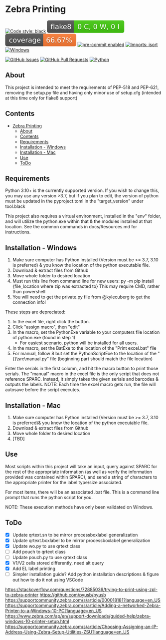 # Zebra Printing

[![Code style: black](https://img.shields.io/badge/code%20style-black-000000.svg)](https://github.com/psf/black)
[![Flake8 Status](./reports/flake8/badge.svg)](./reports/flake8/index.html)
[![Coverage Status](./reports/coverage/badge.svg)](./reports/coverage/badge.svg)
[![pre-commit enabled](https://img.shields.io/badge/pre--commit-enabled-brightgreen?logo=pre-commit&logoColor=white)](https://pre-commit.com/)
[![Imports: isort](https://img.shields.io/badge/%20imports-isort-%231674b1?style=flat&labelColor=ef8336)](https://pycqa.github.io/isort/)
[![Windows](https://svgshare.com/i/ZhY.svg)](https://svgshare.com/i/ZhY.svg)
<!-- [![Status](https://img.shields.io/badge/status-active-success.svg)]() -->
[![GitHub Issues](https://img.shields.io/github/issues/kylecuberg/zebraPrinter.svg)](https://github.com/kylecuberg/zebraPrinter/issues)
[![GitHub Pull Requests](https://img.shields.io/github/issues-pr/kylecuberg/zebraPrinter.svg)](https://github.com/kylecuberg/zebraPrinter/pulls)
[![Python](https://img.shields.io/pypi/pyversions/cookiecutter-hypermodern-python-instance)](https://www.python.org/downloads/release/python-3100/)

## About

This project is intended to meet the requirements of PEP-518 and PEP-621, removing the setup.py file and having only minor use of setup.cfg (intended at this time only for flake8 support)

## Contents

- [Zebra Printing](#zebra-printing)
  - [About](#about)
  - [Contents](#contents)
  - [Requirements](#requirements)
  - [Installation - Windows](#installation---windows)
  - [Installation - Mac](#installation---mac)
  - [Use](#use)
  - [ToDo](#todo)

## Requirements

Python 3.10+ is the currently supported version.
If you wish to change this, you may use any version >3.7, but if you plan to edit, the version of python must be updated in the pyproject.toml in the "target_version" under tool.black

This project also requires a virtual environment, installed in the "env" folder, and will utilize the python.exe within that & the modules installed at that location. See the common commands in docs/Resources.md for instructions.

## Installation - Windows

1. Make sure computer has Python installed (Version must be >= 3.7, 3.10 is preferred) & you know the location of the python executable file.
2. Download & extract files from Github
3. Move whole folder to desired location
4. Must run this line from command line for new users:
   py -m pip install {file_location where zip was extracted to}
      This may require CMD, rather than powershell
5. You will need to get the private.py file from @kylecuberg to get the connection info!

These steps are depreciated:

1. In the excel file, right click the button.
2. Click "assign macro", then "edit"
3. In the macro, set the PythonExe variable to your computers file location of python.exe (found in step 1)
   - For easiest scenario, python will be installed for all users.
4. In the macro, set the BatExe to the location of the "Print excel.bat" file
5. For manual, follow 8 but set the PythonScriptExe to the location of the "{}\src\manual.py" file (beginning part should match the file location)

Enter the serials in the first column, and hit the macro button to print those serials.
The "manual" macro in the excel file is the only script that does not reference SPARC. Instead, it simply takes the given serials and barcodes & outputs the labels.
NOTE: Each time the excel macro gets run, the file will autosave before the script executes.

## Installation - Mac

1. Make sure computer has Python installed (Version must be >= 3.7, 3.10 is preferred)& you know the location of the python executable file.
2. Download & extract files from Github
3. Move whole folder to desired location
4. [TBD]

## Use

Most scripts within this project will take an input, query against SPARC for the rest of the appropriate information (as well as verify the information provided was contained within SPARC), and send a string of characters to the appropriate printer for the label type/size associated.

For most items, there will be an associated .bat file. This is a command line prompt that runs the python script for you.

NOTE: These execution methods have only been validated on Windows.

## ToDo

- [x] Update qrtext.sn to be mirror processboxlabel generalization
- [x] Update qrtext.boxlabel to be mirror processboxlabel generalization
- [x] Update wo.py to use qrtext class
- [ ] Add pouch to qrtext class
- [ ] Update pouch.py to use qrtext class
- [x] V1/V2 cells stored differently, need alt query
- [x] Add EL label printing
- [ ] Simpler installation guide? Add python installation descriptions & figure out how to do it not using VSCode

https://stackoverflow.com/questions/72885036/trying-to-print-using-zpl-to-zebra-printer
https://github.com/pyusb/pyusb
https://supportcommunity.zebra.com/s/article/000018181?language=en_US
https://supportcommunity.zebra.com/s/article/Adding-a-networked-Zebra-Printer-to-a-Windows-10-PC?language=en_US
https://www.zebra.com/ap/en/support-downloads/guided-help/zebra-windows-10-printer-setup.html
https://supportcommunity.zebra.com/s/article/Choosing-Assigning-an-IP-Address-Using-Zebra-Setup-Utilities-ZSU?language=en_US